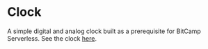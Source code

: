 # Clock

A simple digital and analog clock built as a prerequisite for BitCamp Serverless. See the clock [here](https://thearchitectsnotebook.github.io/clock/).
